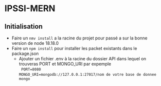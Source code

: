 # IPSSI-MERN

## Initialisation ##

- Faire un ``nmv install`` a la racine du projet pour passé a sur la bonne version de node 18.18.0
- Faire un `` npm install `` pour installer les packet existants dans le package.json
  - Ajouter un fichier .env à la racine du dossier API dans lequel on trouveras PORT et MONGO_URI
    par expemple  
  `` PORT=8080``  
   ``MONGO_URI=mongodb://127.0.0.1:27017/nom de votre base de donnee mongo``
 